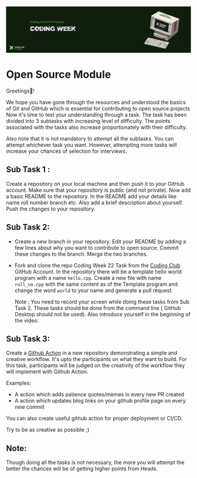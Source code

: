 ![Coding_Week](./Coding_Week.jpeg)

# Open Source Module

Greetings🎉!

We hope you have gone through the resources and understood the basics of Git and GitHub which is essential for contributing to open source projects
Now it's time to test your understanding through a task. The task has been divided into 3 subtasks with increasing level of difficulty. The points associated with the tasks also increase proportionately with their difficulty.

Also note that it is not mandatory to attempt all the subtasks. You can attempt whichever task you want. However, attempting more tasks will increase your chances of selection for interviews.

## Sub Task 1 :

Create a repository on your local machine and then push it to your GitHub account. Make sure that your repository is public (and not private). Now add a basic README to the repository. In the README add your details like name roll number branch etc. Also add a brief description about yourself. Push the changes to your repository.

## Sub Task 2:

- Create a new branch in your repository. Edit your README by adding a few lines about why you want to contribute to open source. Commit these changes to the branch. Merge the two branches.
- Fork and clone the repo Coding Week 22 Task from the [Coding Club](https://github.com/codingiitg) GitHub Account. In the repository there will be a template hello world program with a name `hello.cpp`. Create a new file with name `roll_no.cpp` with the same content as of the Template program and change the word `world` to your name and generate a pull request.

    Note : You need to record your screen while doing these tasks from Sub Task 2. These tasks should be done from the command line ( GitHub Desktop should not be used). Also introduce yourself in the beginning of the video.

## Sub Task 3:
Create a [Github Action](https://docs.github.com/en/actions) in a new repository demonstrating a simple and creative workflow. It's upto the participants on what they want to build. For this task, participants will be judged on the creativity of the workflow they will implement with Github Action.

Examples:
- A action which adds patience quotes/memes in every new PR created
- A action which updates blog links on your github profile page on every new commit

You can also create useful github action for proper deployment or CI/CD.

Try to be as creative as possible ;)



## Note:

Though doing all the tasks is not necessary, the more you will attempt the better the chances will be of getting higher points from Heads.
